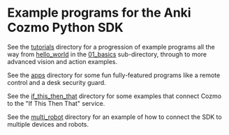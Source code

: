 # Example programs for the Anki Cozmo Python SDK

See the [tutorials](tutorials) directory for a progression of example programs all the way from [hello_world](tutorials/01_basics/01_hello_world.py) in the [01_basics](tutorials/01_basics) sub-directory, through to more advanced vision and action examples.

See the [apps](apps) directory for some fun fully-featured programs like a remote control and a desk security guard.

See the [if_this_then_that](if_this_then_that) directory for some examples that connect Cozmo to the "If This Then That" service.

See the [multi_robot](multi_robot) directory for an example of how to connect the SDK to multiple devices and robots.
